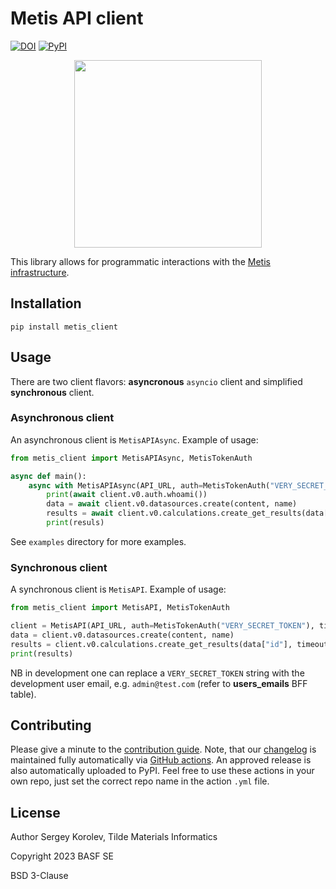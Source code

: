 # Metis API client

[![DOI](https://zenodo.org/badge/563802198.svg)](https://doi.org/10.5281/zenodo.7693569)
[![PyPI](https://img.shields.io/pypi/v/metis_client.svg?style=flat)](https://pypi.org/project/metis-client)

<p align="center"><img src="https://github.com/metis-science/metis-client/blob/master/metis-client.png" width="300" /></p>

This library allows for programmatic interactions with the [Metis infrastructure](https://github.com/search?q=org%3Abasf+metis).


## Installation

`pip install metis_client`

## Usage

There are two client flavors: **asyncronous** `asyncio` client
and simplified **synchronous** client.

### Asynchronous client

An asynchronous client is `MetisAPIAsync`. Example of usage:

```python
from metis_client import MetisAPIAsync, MetisTokenAuth

async def main():
    async with MetisAPIAsync(API_URL, auth=MetisTokenAuth("VERY_SECRET_TOKEN")) as client:
        print(await client.v0.auth.whoami())
        data = await client.v0.datasources.create(content, name)
        results = await client.v0.calculations.create_get_results(data["id"])
        print(resuls)
```

See `examples` directory for more examples.

### Synchronous client

A synchronous client is `MetisAPI`. Example of usage:

```python
from metis_client import MetisAPI, MetisTokenAuth

client = MetisAPI(API_URL, auth=MetisTokenAuth("VERY_SECRET_TOKEN"), timeout=5)
data = client.v0.datasources.create(content, name)
results = client.v0.calculations.create_get_results(data["id"], timeout=False)
print(results)
```

NB in development one can replace a `VERY_SECRET_TOKEN` string with the development user email, e.g.
`admin@test.com` (refer to **users_emails** BFF table).


## Contributing

Please give a minute to the [contribution guide](https://github.com/metis-science/metis-client/blob/master/CONTRIBUTING.md). Note, that our [changelog](https://github.com/metis-science/metis-client/blob/master/CHANGELOG.md) is maintained fully automatically via [GitHub actions](https://github.com/metis-science/metis-client/tree/master/.github/workflows). An approved release is also automatically uploaded to PyPI. Feel free to use these actions in your own repo, just set the correct repo name in the action `.yml` file.


## License

Author Sergey Korolev, Tilde Materials Informatics

Copyright 2023 BASF SE

BSD 3-Clause
